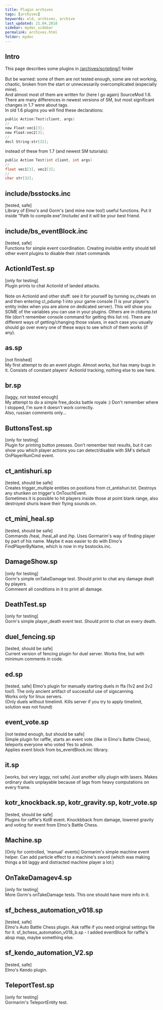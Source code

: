 ```yaml
---
title: Plugin archives
tags: [archives]
keywords: old, archives, archive
last_updated: 21.04.2018
sidebar: mydoc_sidebar
permalink: archives.html
folder: mydoc
---
```


## Intro
This page describes some plugins in <a href="https://github.com/DiretideCandy/Blade-Symphony-Plugin-Examples/tree/master/archives/scripting">/archives/scripting/</a>] folder<br><br>
But be warned: some of them are not tested enough, some are not working, chaotic, broken from the start or unnecessarily overcomplicated (especially mine).<br>
And almost most of them are written for (here I go again) SourceMod 1.6. 
There are many differences in newest versions of SM, but most significant changes in 1.7 were about tags.<br>
In old 1.6 plugins you will find these declarations:
```c
public Action:Test(client, args)
//
new Float:vec1[3];
new Float:vec2[3];
//
decl String:str[32];
```
instead of these from 1.7 (and newest SM tutorials):
```c
public Action Test(int client, int args)
//
float vec1[3], vec2[3];
//
char str[32];
```

## include/bsstocks.inc

[tested, safe]<br>
Library of Elmo's and Gorm's (and mine now too!) useful functions. Put it inside "Path to compile.exe"/include/ and it will be your best friend. 

## include/bs_eventBlock.inc

[tested, safe]<br>
Functions for simple event coordination. Creating invisible entity should tell other event plugins to disable their /start commands

## ActionIdTest.sp

[only for testing]<br>
Plugin prints to chat ActionId of landed attacks.<br><br>
Note on ActionId and other stuff: see it for yourself by turning sv_cheats on and then entering cl_pdump 1 into your game console 
(1 is your player's entity index when you are alone on dedicated server).
This will show you SOME of the variables you can use in your plugins. Others are in ctdump.txt file (don't remember console command for getting this list rn).
There are different ways of getting/changing those values, in each case you usually should go over every one of these ways to see which of them works (if any). 

## as.sp

[not finished]<br>
My first attempt to do an event plugin. Almost works, but has many bugs in it. Consists of constant players' ActionId tracking, nothing else to see here.

## br.sp

[laggy, not tested enough]<br>
My attempt to do a simple free_docks battle royale :) Don't remember where I stopped, I'm sure it doesn't work correctly.<br>
Also, russian comments only...

## ButtonsTest.sp

[only for testing]<br>
Plugin for printing button presses. Don't remember test results, but it can show you which player actions you can detect/disable with SM's default OnPlayerRunCmd event.

## ct_antishuri.sp

[tested, should be safe]<br>
Creates trigger_multiple entities on positions from ct_antishuri.txt. Destroys any shuriken on trigger's OnTouchEvent. <br>
Sometimes it is possible to hit players inside those at point blank range, also destroyed shuris leave their flying sounds on.

## ct_mini_heal.sp

[tested, should be safe]<br>
Commands /heal, /heal_all and /hp. Uses Gormarim's way of finding player by part of his name. 
Maybe it was easier to do with Elmo's FindPlayerByName, which is now in my bsstocks.inc.

## DamageShow.sp

[only for testing]<br>
Gorm's simple onTakeDamage test. Should print to chat any damage dealt by players.<br>
Commeent all conditions in it to print all damage.

## DeathTest.sp

[only for testing]<br>
Gorm's simple player_death event test. Should print to chat on every death.

## duel_fencing.sp

[tested, should be safe]<br>
Current version of fencing plugin for duel server. Works fine, but with minimum comments in code.

## ed.sp

[tested, safe]
Elmo's plugin for manually starting duels in ffa (1v2 and 2v2 too!). The only ancient artifact of successful use of sigscanning.<br>
Works only for linux servers.<br>
(Only duels without timelimit. Kills server if you try to apply timelimit, solution was not found)

## event_vote.sp

[not tested enough, but should be safe]<br>
Simple plugin for raffle, starts an event vote (like in Elmo's Battle Chess), teleports everyone who voted Yes to admin.<br>
Applies event block from bs_eventBlock.inc lilbrary.

## it.sp

[works, but very laggy, not safe]
Just another silly plugin with lasers. Makes ordinary duels unplayable because of lags from heavy computations on every frame.<br>

## kotr_knockback.sp, kotr_gravity.sp, kotr_vote.sp

[tested, should be safe]<br>
Plugins for raffle's KotR event. Knockbback from damage, lowered gravity and voting for event from Elmo's Battle Chess.

## Machine.sp

[Only for controlled, 'manual' events]
Gormarim's simple machine event helper. Can add particle effect to a machine's sword (which was making things a bit laggy and distracted machine player a lot:)

## OnTakeDamagev4.sp

[only for testing]<br>
More Gorm's onTakeDamage tests. This one should have more info in it.

## sf_bchess_automation_v018.sp

[tested, safe]<br>
Elmo's Auto Battle Chess plugin. Ask raffle if you need original settings file for it.
sf_bchess_automation_v018_b.sp - I added eventBlock for raffle's absp map, maybe something else.

## sf_kendo_automation_V2.sp

[tested, safe]<br>
Elmo's Kendo plugin.

## TeleportTest.sp

[only for testing]<br>
Gormarim's TeleportEntity test.
